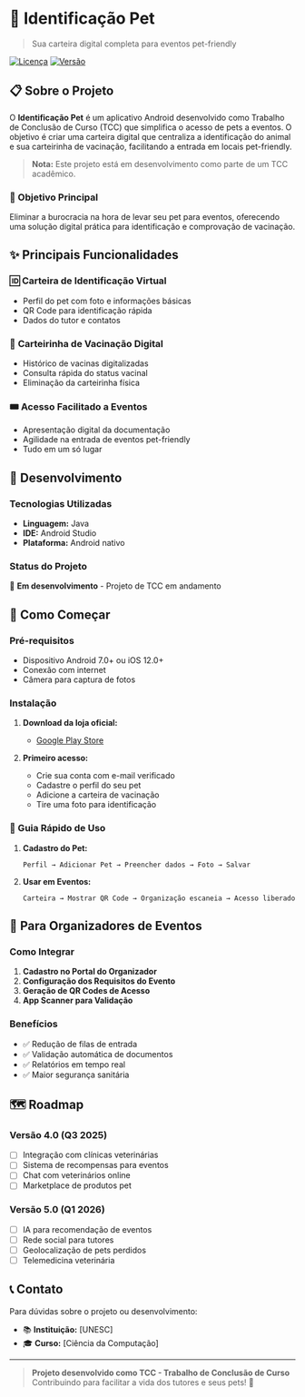 # 🐾 Identificação Pet

> Sua carteira digital completa para eventos pet-friendly

[![Licença](https://img.shields.io/badge/license-MIT-blue.svg)](LICENSE)
[![Versão](https://img.shields.io/badge/version-1.0.0-green.svg)](CHANGELOG.md)

## 📋 Sobre o Projeto

O **Identificação Pet** é um aplicativo Android desenvolvido como Trabalho de Conclusão de Curso (TCC) que simplifica o acesso de pets a eventos. O objetivo é criar uma carteira digital que centraliza a identificação do animal e sua carteirinha de vacinação, facilitando a entrada em locais pet-friendly.

> **Nota:** Este projeto está em desenvolvimento como parte de um TCC acadêmico.

### 🎯 Objetivo Principal

Eliminar a burocracia na hora de levar seu pet para eventos, oferecendo uma solução digital prática para identificação e comprovação de vacinação.

## ✨ Principais Funcionalidades

### 🆔 **Carteira de Identificação Virtual**
- Perfil do pet com foto e informações básicas
- QR Code para identificação rápida
- Dados do tutor e contatos

### 💉 **Carteirinha de Vacinação Digital**
- Histórico de vacinas digitalizadas
- Consulta rápida do status vacinal
- Eliminação da carteirinha física

### 🎟️ **Acesso Facilitado a Eventos**
- Apresentação digital da documentação
- Agilidade na entrada de eventos pet-friendly
- Tudo em um só lugar

## 📱 Desenvolvimento

### Tecnologias Utilizadas
- **Linguagem:** Java
- **IDE:** Android Studio
- **Plataforma:** Android nativo

### Status do Projeto
🚧 **Em desenvolvimento** - Projeto de TCC em andamento

## 🚀 Como Começar

### Pré-requisitos
- Dispositivo Android 7.0+ ou iOS 12.0+
- Conexão com internet
- Câmera para captura de fotos

### Instalação

1. **Download da loja oficial:**
   - [Google Play Store](link-para-play-store)

2. **Primeiro acesso:**
   - Crie sua conta com e-mail verificado
   - Cadastre o perfil do seu pet
   - Adicione a carteira de vacinação
   - Tire uma foto para identificação

### 📖 Guia Rápido de Uso

1. **Cadastro do Pet:**
   ```
   Perfil → Adicionar Pet → Preencher dados → Foto → Salvar
   ```

2. **Usar em Eventos:**
   ```
   Carteira → Mostrar QR Code → Organização escaneia → Acesso liberado
   ```

## 🤝 Para Organizadores de Eventos

### Como Integrar

1. **Cadastro no Portal do Organizador**
2. **Configuração dos Requisitos do Evento**
3. **Geração de QR Codes de Acesso**
4. **App Scanner para Validação**

### Benefícios
- ✅ Redução de filas de entrada
- ✅ Validação automática de documentos
- ✅ Relatórios em tempo real
- ✅ Maior segurança sanitária

## 🗺️ Roadmap

### Versão 4.0 (Q3 2025)
- [ ] Integração com clínicas veterinárias
- [ ] Sistema de recompensas para eventos
- [ ] Chat com veterinários online
- [ ] Marketplace de produtos pet

### Versão 5.0 (Q1 2026)
- [ ] IA para recomendação de eventos
- [ ] Rede social para tutores
- [ ] Geolocalização de pets perdidos
- [ ] Telemedicina veterinária

## 📞 Contato

Para dúvidas sobre o projeto ou desenvolvimento:

- 📚 **Instituição:** [UNESC]
- 🎓 **Curso:** [Ciência da Computação]

---

> **Projeto desenvolvido como TCC - Trabalho de Conclusão de Curso**  
> Contribuindo para facilitar a vida dos tutores e seus pets! 🐾